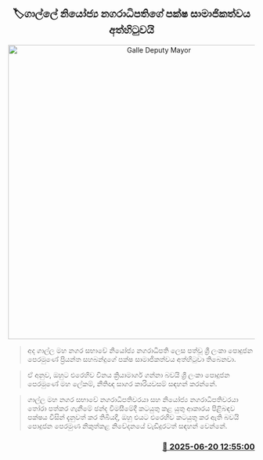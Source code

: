<p align='center'><b><h2 align='center' title='Galle Deputy Mayor's party membership suspended'>🏷ගාල්ලේ නියෝජ්‍ය නගරාධිපතිගේ පක්ෂ සාමාජිකත්වය අත්හිටුවයි</h2></b></p>
<p align='center'><img src='https://helakuru.sgp1.cdn.digitaloceanspaces.com/esana/images/lib/slpp-archived.jpg' width='600' alt='Galle Deputy Mayor's party membership suspended'></p>

> අද ගාල්ල මහ නගර සභාවේ නියෝජ්‍ය නගරාධිපති ලෙස පත්වූ ශ්‍රී ලංකා පොදුජන පෙරමුණේ ප්‍රියන්ත සහබන්දුගේ පක්ෂ සාමාජිකත්වය අත්හිටුවා තිබෙනවා.

> ඒ අනුව, ඔහුට එරෙහිව විනය ක්‍රියාමාර්ග ගන්නා බවයි ශ්‍රී ලංකා පොදුජන පෙරමුණේ මහ ලේකම්, නීතිඥ සාගර කාරියවසම් සඳහන් කරන්නේ.

> ගාල්ල මහ නගර සභාවේ නගරාධිපතිවරයා සහ නියෝජ්‍ය නගරාධිපතිවරයා තෝරා පත්කර ගැනීමේ ඡන්ද විමසීමේදී කටයුතු කළ යුතු ආකාරය පිළිබඳව පක්ෂය විසින් දැනුවත් කර තිබියදී, ඔහු එයට එරෙහිව කටයුතු කර ඇති බවයි පොදුජන පෙරමුණ නිකුත්කළ නිවේදනයේ වැඩිදුරටත් සඳහන් වෙන්නේ.



<h3 align='right'><a href='https://www.helakuru.lk/esana/p/111199/'>📅 2025-06-20 12:55:00</a></h3>
